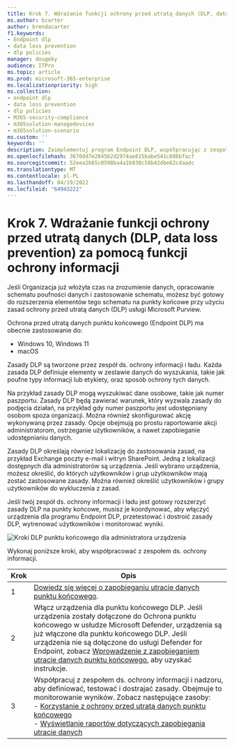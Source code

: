```yaml
---
title: Krok 7. Wdrażanie funkcji ochrony przed utratą danych (DLP, data loss prevention) za pomocą funkcji ochrony informacji
ms.author: bcarter
author: brendacarter
f1.keywords:
- Endpoint dlp
- data loss prevention
- dlp policies
manager: dougeby
audience: ITPro
ms.topic: article
ms.prod: microsoft-365-enterprise
ms.localizationpriority: high
ms.collection:
- endpoint dlp
- data loss prevention
- dlp policies
- M365-security-compliance
- m365solution-managedevices
- m365solution-scenario
ms.custom: ''
keywords: ''
description: Zaimplementuj program Endpoint DLP, współpracując z zespołem ds. ochrony informacji i ładu w celu utworzenia zasad DLP dla organizacji.
ms.openlocfilehash: 3670dd7e204562d2974ae815babe541c608bfacf
ms.sourcegitcommit: 52eea2b65c0598ba4a1b930c58b42dbe62cdaadc
ms.translationtype: MT
ms.contentlocale: pl-PL
ms.lasthandoff: 04/19/2022
ms.locfileid: "64943222"
---
```

# <a name="step-7-implement-data-loss-prevention-dlp-with-information-protection-capabilities"></a>Krok 7. Wdrażanie funkcji ochrony przed utratą danych (DLP, data loss prevention) za pomocą funkcji ochrony informacji


Jeśli Organizacja już włożyła czas na zrozumienie danych, opracowanie schematu poufności danych i zastosowanie schematu, możesz być gotowy do rozszerzenia elementów tego schematu na punkty końcowe przy użyciu zasad ochrony przed utratą danych (DLP) usługi Microsoft Purview. 

Ochrona przed utratą danych punktu końcowego (Endpoint DLP) ma obecnie zastosowanie do:
- Windows 10, Windows 11
- macOS

Zasady DLP są tworzone przez zespół ds. ochrony informacji i ładu. Każda zasada DLP definiuje elementy w zestawie danych do wyszukania, takie jak poufne typy informacji lub etykiety, oraz sposób ochrony tych danych. 

Na przykład zasady DLP mogą wyszukiwać dane osobowe, takie jak numer paszportu. Zasady DLP będą zawierać warunek, który wyzwala zasady do podjęcia działań, na przykład gdy numer paszportu jest udostępniany osobom spoza organizacji. Można również skonfigurować akcję wykonywaną przez zasady. Opcje obejmują po prostu raportowanie akcji administratorom, ostrzeganie użytkowników, a nawet zapobieganie udostępnianiu danych.

Zasady DLP określają również lokalizację do zastosowania zasad, na przykład Exchange poczty e-mail i witryn SharePoint. Jedną z lokalizacji dostępnych dla administratorów są urządzenia. Jeśli wybrano urządzenia, możesz określić, do których użytkowników i grup użytkowników mają zostać zastosowane zasady. Można również określić użytkowników i grupy użytkowników do wykluczenia z zasad.

Jeśli twój zespół ds. ochrony informacji i ładu jest gotowy rozszerzyć zasady DLP na punkty końcowe, musisz je koordynować, aby włączyć urządzenia dla programu Endpoint DLP, przetestować i dostroić zasady DLP, wytrenować użytkowników i monitorować wyniki. 

![Kroki DLP punktu końcowego dla administratora urządzenia](../media/devices/endpoint-dlp-steps.png#lightbox)


Wykonaj poniższe kroki, aby współpracować z zespołem ds. ochrony informacji.


|Krok  |Opis  |
|---------|---------|
|1     |  [Dowiedz się więcej o zapobieganiu utracie danych punktu końcowego](../compliance/endpoint-dlp-learn-about.md).        |
|2     | Włącz urządzenia dla punktu końcowego DLP. Jeśli urządzenia zostały dołączone do Ochrona punktu końcowego w usłudze Microsoft Defender, urządzenia są już włączone dla punktu końcowego DLP. Jeśli urządzenia nie są dołączone do usługi Defender for Endpoint, zobacz [Wprowadzenie z zapobieganiem utracie danych punktu końcowego](../compliance/endpoint-dlp-getting-started.md), aby uzyskać instrukcje.|
|3     |   Współpracuj z zespołem ds. ochrony informacji i nadzoru, aby definiować, testować i dostrajać zasady. Obejmuje to monitorowanie wyników. Zobacz następujące zasoby:<br>- [Korzystanie z ochrony przed utratą danych punktu końcowego](../compliance/endpoint-dlp-using.md)<br>- [Wyświetlanie raportów dotyczących zapobiegania utracie danych](../compliance/view-the-dlp-reports.md)      |
